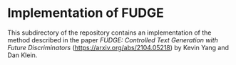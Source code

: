 # Implementation of FUDGE 

This subdirectory of the repository contains an implementation of the method described in the paper *FUDGE: Controlled Text Generation with Future Discriminators* (https://arxiv.org/abs/2104.05218) by Kevin Yang and Dan Klein.